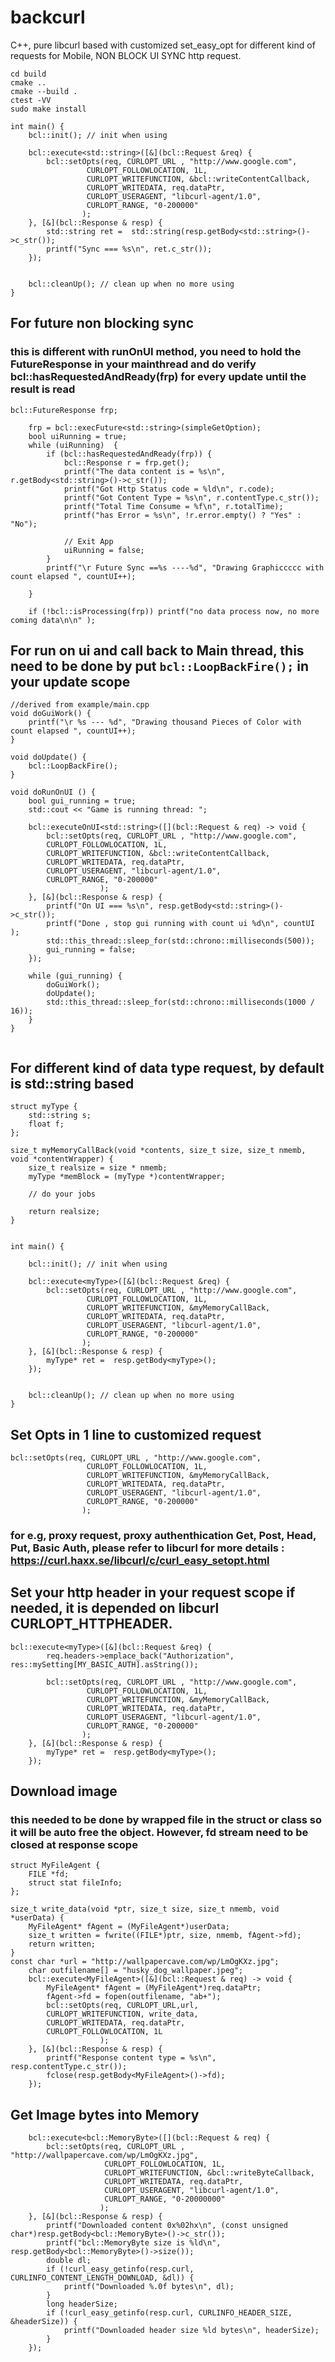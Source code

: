 # backcurl
C++, pure libcurl based with customized set_easy_opt for different kind of requests for Mobile, NON BLOCK UI SYNC http request.



```
cd build
cmake ..
cmake --build .
ctest -VV
sudo make install
```



```
int main() {
	bcl::init(); // init when using

    bcl::execute<std::string>([&](bcl::Request &req) {
    	bcl::setOpts(req, CURLOPT_URL , "http://www.google.com",
                 CURLOPT_FOLLOWLOCATION, 1L,
                 CURLOPT_WRITEFUNCTION, &bcl::writeContentCallback,
                 CURLOPT_WRITEDATA, req.dataPtr,
                 CURLOPT_USERAGENT, "libcurl-agent/1.0",
                 CURLOPT_RANGE, "0-200000"
                );
	}, [&](bcl::Response & resp) {
        std::string ret =  std::string(resp.getBody<std::string>()->c_str());
        printf("Sync === %s\n", ret.c_str());
    });


    bcl::cleanUp(); // clean up when no more using
}
```


## For future non blocking sync
### this is different with runOnUI method, you need to hold the FutureResponse in your mainthread and do verify bcl::hasRequestedAndReady(frp) for every update until the result is read

```	
bcl::FutureResponse frp;

    frp = bcl::execFuture<std::string>(simpleGetOption);
    bool uiRunning = true;
    while (uiRunning)  {
        if (bcl::hasRequestedAndReady(frp)) {
            bcl::Response r = frp.get();
            printf("The data content is = %s\n", r.getBody<std::string>()->c_str());
            printf("Got Http Status code = %ld\n", r.code);
            printf("Got Content Type = %s\n", r.contentType.c_str());
            printf("Total Time Consume = %f\n", r.totalTime);
            printf("has Error = %s\n", !r.error.empty() ? "Yes" : "No");

            // Exit App
            uiRunning = false;
        }
        printf("\r Future Sync ==%s ----%d", "Drawing Graphiccccc with count elapsed ", countUI++);

    }
    
    if (!bcl::isProcessing(frp)) printf("no data process now, no more coming data\n\n" );
```    



## For run on ui and call back to Main thread, this need to be done by put `bcl::LoopBackFire();` in your update scope
```
//derived from example/main.cpp
void doGuiWork() {
    printf("\r %s --- %d", "Drawing thousand Pieces of Color with count elapsed ", countUI++);
}

void doUpdate() {
    bcl::LoopBackFire();
}

void doRunOnUI () {
    bool gui_running = true;
    std::cout << "Game is running thread: ";

    bcl::executeOnUI<std::string>([](bcl::Request & req) -> void {
        bcl::setOpts(req, CURLOPT_URL , "http://www.google.com",
        CURLOPT_FOLLOWLOCATION, 1L,
        CURLOPT_WRITEFUNCTION, &bcl::writeContentCallback,
        CURLOPT_WRITEDATA, req.dataPtr,
        CURLOPT_USERAGENT, "libcurl-agent/1.0",
        CURLOPT_RANGE, "0-200000"
                    );
    }, [&](bcl::Response & resp) {
        printf("On UI === %s\n", resp.getBody<std::string>()->c_str());
        printf("Done , stop gui running with count ui %d\n", countUI );
        std::this_thread::sleep_for(std::chrono::milliseconds(500));
        gui_running = false;
    });

    while (gui_running) {
        doGuiWork();
        doUpdate();
        std::this_thread::sleep_for(std::chrono::milliseconds(1000 / 16));
    }
}


```


## For different kind of data type request,  by default is std::string based
```
struct myType {
	std::string s;
	float f;
};

size_t myMemoryCallBack(void *contents, size_t size, size_t nmemb, void *contentWrapper) {
    size_t realsize = size * nmemb;
    myType *memBlock = (myType *)contentWrapper;
    
    // do your jobs

    return realsize;
}


int main() {

	bcl::init(); // init when using

    bcl::execute<myType>([&](bcl::Request &req) {
    	bcl::setOpts(req, CURLOPT_URL , "http://www.google.com",
                 CURLOPT_FOLLOWLOCATION, 1L,
                 CURLOPT_WRITEFUNCTION, &myMemoryCallBack,
                 CURLOPT_WRITEDATA, req.dataPtr,
                 CURLOPT_USERAGENT, "libcurl-agent/1.0",
                 CURLOPT_RANGE, "0-200000"
                );
	}, [&](bcl::Response & resp) {
        myType* ret =  resp.getBody<myType>();
    });


    bcl::cleanUp(); // clean up when no more using
}
```


## Set Opts in 1 line to customized request
```
bcl::setOpts(req, CURLOPT_URL , "http://www.google.com",
                 CURLOPT_FOLLOWLOCATION, 1L,
                 CURLOPT_WRITEFUNCTION, &myMemoryCallBack,
                 CURLOPT_WRITEDATA, req.dataPtr,
                 CURLOPT_USERAGENT, "libcurl-agent/1.0",
                 CURLOPT_RANGE, "0-200000"
                );
```                
### for e.g, proxy request, proxy authenthication Get, Post, Head, Put, Basic Auth, please refer to libcurl for more details : https://curl.haxx.se/libcurl/c/curl_easy_setopt.html




## Set your http header in your request scope if needed, it is depended on libcurl CURLOPT_HTTPHEADER.
```
bcl::execute<myType>([&](bcl::Request &req) {
        req.headers->emplace_back("Authorization", res::mySetting[MY_BASIC_AUTH].asString());

        bcl::setOpts(req, CURLOPT_URL , "http://www.google.com",
                 CURLOPT_FOLLOWLOCATION, 1L,
                 CURLOPT_WRITEFUNCTION, &myMemoryCallBack,
                 CURLOPT_WRITEDATA, req.dataPtr,
                 CURLOPT_USERAGENT, "libcurl-agent/1.0",
                 CURLOPT_RANGE, "0-200000"
                );
    }, [&](bcl::Response & resp) {
        myType* ret =  resp.getBody<myType>();
    });
```


## Download image
### this needed to be done by wrapped file in the struct or class so it will be auto free the object. However, fd stream need to be closed at response scope
```
struct MyFileAgent {
    FILE *fd;
    struct stat fileInfo;
};

size_t write_data(void *ptr, size_t size, size_t nmemb, void *userData) {
    MyFileAgent* fAgent = (MyFileAgent*)userData;
    size_t written = fwrite((FILE*)ptr, size, nmemb, fAgent->fd);
    return written;
}
const char *url = "http://wallpapercave.com/wp/LmOgKXz.jpg";
    char outfilename[] = "husky_dog_wallpaper.jpeg";
    bcl::execute<MyFileAgent>([&](bcl::Request & req) -> void {
        MyFileAgent* fAgent = (MyFileAgent*)req.dataPtr;
        fAgent->fd = fopen(outfilename, "ab+");
        bcl::setOpts(req, CURLOPT_URL,url,
        CURLOPT_WRITEFUNCTION, write_data,
        CURLOPT_WRITEDATA, req.dataPtr,
        CURLOPT_FOLLOWLOCATION, 1L
                    );
    }, [&](bcl::Response & resp) {
        printf("Response content type = %s\n", resp.contentType.c_str());
        fclose(resp.getBody<MyFileAgent>()->fd);
    });

```



## Get Image bytes into Memory
```
    bcl::execute<bcl::MemoryByte>([](bcl::Request & req) {
        bcl::setOpts(req, CURLOPT_URL , "http://wallpapercave.com/wp/LmOgKXz.jpg",
                     CURLOPT_FOLLOWLOCATION, 1L,
                     CURLOPT_WRITEFUNCTION, &bcl::writeByteCallback,
                     CURLOPT_WRITEDATA, req.dataPtr,
                     CURLOPT_USERAGENT, "libcurl-agent/1.0",
                     CURLOPT_RANGE, "0-20000000"
                    );
    }, [&](bcl::Response & resp) {
        printf("Downloaded content 0x%02hx\n", (const unsigned char*)resp.getBody<bcl::MemoryByte>()->c_str());
        printf("bcl::MemoryByte size is %ld\n", resp.getBody<bcl::MemoryByte>()->size());
        double dl;
        if (!curl_easy_getinfo(resp.curl, CURLINFO_CONTENT_LENGTH_DOWNLOAD, &dl)) {
            printf("Downloaded %.0f bytes\n", dl);
        }
        long headerSize;
        if (!curl_easy_getinfo(resp.curl, CURLINFO_HEADER_SIZE, &headerSize)) {
            printf("Downloaded header size %ld bytes\n", headerSize);
        }
    });
```    



